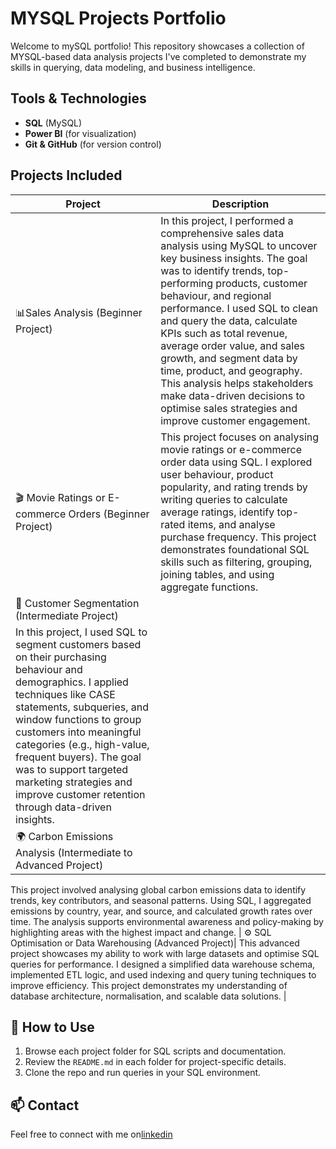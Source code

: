 # MYSQL Projects Portfolio

Welcome to mySQL portfolio! This repository showcases a collection of MYSQL-based data analysis projects I've completed to demonstrate my skills in querying, data modeling, and business intelligence.

## Tools & Technologies
- **SQL** (MySQL)
- **Power BI** (for visualization)
- **Git & GitHub** (for version control)

## Projects Included

| Project | Description |
|--------|-------------|
| 📊Sales Analysis (Beginner Project)| In this project, I performed a comprehensive sales data analysis using MySQL to uncover key business insights. The goal was to identify trends, top-performing products, customer behaviour, and regional performance. I used SQL to clean and query the data, calculate KPIs such as total revenue, average order value, and sales growth, and segment data by time, product, and geography. This analysis helps stakeholders make data-driven decisions to optimise sales strategies and improve customer engagement. |
|🎬 Movie Ratings or E-commerce Orders (Beginner Project)| This project focuses on analysing movie ratings or e-commerce order data using SQL. I explored user behaviour, product popularity, and rating trends by writing queries to calculate average ratings, identify top-rated items, and analyse purchase frequency. This project demonstrates foundational SQL skills such as filtering, grouping, joining tables, and using aggregate functions. |
|👥 Customer Segmentation (Intermediate Project)|
In this project, I used SQL to segment customers based on their purchasing behaviour and demographics. I applied techniques like CASE statements, subqueries, and window functions to group customers into meaningful categories (e.g., high-value, frequent buyers). The goal was to support targeted marketing strategies and improve customer retention through data-driven insights.|
| 🌍 Carbon Emissions Analysis (Intermediate to Advanced Project)|
This project involved analysing global carbon emissions data to identify trends, key contributors, and seasonal patterns. Using SQL, I aggregated emissions by country, year, and source, and calculated growth rates over time. The analysis supports environmental awareness and policy-making by highlighting areas with the highest impact and change. 
| ⚙️ SQL Optimisation or Data Warehousing (Advanced Project)|
This advanced project showcases my ability to work with large datasets and optimise SQL queries for performance. I designed a simplified data warehouse schema, implemented ETL logic, and used indexing and query tuning techniques to improve efficiency. This project demonstrates my understanding of database architecture, normalisation, and scalable data solutions. |


## 📌 How to Use
1. Browse each project folder for SQL scripts and documentation.
2. Review the `README.md` in each folder for project-specific details.
3. Clone the repo and run queries in your SQL environment.

## 📫 Contact
Feel free to connect with me on[linkedin](https://www.linkedin.com/in/awari-alimi/)

